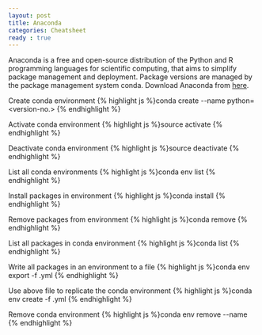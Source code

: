 ```yaml
---
layout: post
title: Anaconda
categories: Cheatsheet
ready : true
---
```


Anaconda is a free and open-source distribution of the Python and R programming languages for scientific computing, that aims to simplify package management and deployment. Package versions are managed by the package management system conda. Download Anaconda from [here](https://www.anaconda.com/download/).

Create conda environment
{% highlight js %}conda create --name <env-name> python=<version-no.>
{% endhighlight %}

Activate conda environment
{% highlight js %}source activate <env-name>
{% endhighlight %}

Deactivate conda environment
{% highlight js %}source deactivate <env-name>
{% endhighlight %}

List all conda environments
{% highlight js %}conda env list
{% endhighlight %}

Install packages in environment
{% highlight js %}conda install <package-name>
{% endhighlight %}

Remove packages from environment
{% highlight js %}conda remove <package-name>
{% endhighlight %}

List all packages in conda environment
{% highlight js %}conda list
{% endhighlight %}

Write all packages in an environment to a file
{% highlight js %}conda env export -f <file-name>.yml
{% endhighlight %}

Use above file to replicate the conda environment
{% highlight js %}conda env create -f <file-name>.yml
{% endhighlight %}

Remove conda environment
{% highlight js %}conda env remove --name <env-name>
{% endhighlight %}